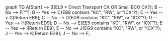 
graph TD
    A[Start] --> B{EL9 = Direct Transport CX OR Small BCO CX?};
    B -- No --> F[""];
    B -- Yes --> C{EB9 contains "KC", "RW", or "ICX"?};
    C -- Yes --> G[Return EB9];
    C -- No --> D{ED9 contains "KC", "RW", or "ICX"?};
    D -- Yes --> H[Return ED9];
    D -- No --> E{EE9 contains "KC", "RW", or "ICX"?};
    E -- Yes --> I[Return EE9];
    E -- No --> J{EG9 contains "KC", "RW", or "ICX"?};
    J -- Yes --> K[Return EG9];
    J -- No --> F;
